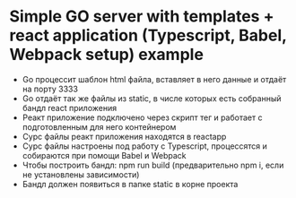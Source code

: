 # Simple GO server with templates + react application (Typescript, Babel, Webpack setup) example

- Go процессит шаблон html файла, вставляет в него данные и отдаёт на порту 3333
- Go отдаёт так же файлы из static, в числе которых есть собранный бандл react приложения
- Реакт приложение подключено через скрипт тег и работает с подготовленным для него контейнером
- Сурс файлы реакт приложения находятся в reactapp
- Сурс файлы настроены под работу с Typescript, процессятся и собираются при помощи Babel и Webpack
- Чтобы построить бандл: npm run build (предварительно npm i, если не установлены зависимости)
- Бандл должен появиться в папке static в корне проекта

